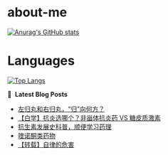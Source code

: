 # about-me
[![Anurag's GitHub stats](https://github-readme-stats.vercel.app/api?username=whitewatercn)](https://github.com/anuraghazra/github-readme-stats)

# Languages
[![Top Langs](https://github-readme-stats.vercel.app/api/top-langs/?username=whitewatercn)](https://github.com/anuraghazra/github-readme-stats)

📕 &nbsp;**Latest Blog Posts**
<!-- BLOG-POST-LIST:START -->
- [左归丸和右归丸，“归”向何方？](https://forum.beginner.center/t/topic/1409/1)
- [【白学】抗炎选哪个？非甾体抗炎药 VS 糖皮质激素](https://forum.beginner.center/t/topic/940/3)
- [抗生素发展史科普，顺便学习药理](https://forum.beginner.center/t/topic/1407/1)
- [喹诺酮类药物](https://forum.beginner.center/t/topic/1406/1)
- [【转载】自律的危害](https://forum.beginner.center/t/topic/1405/1)
<!-- BLOG-POST-LIST:END -->

